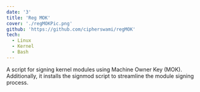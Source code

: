 ```yaml
---
date: '3'
title: 'Reg MOK'
cover: './regMOKPic.png'
github: 'https://github.com/cipherswami/regMOK'
tech:
  - Linux
  - Kernel
  - Bash
---
```


A script for signing kernel modules using Machine Owner Key (MOK). Additionally, it installs the signmod script to streamline the module signing process.
